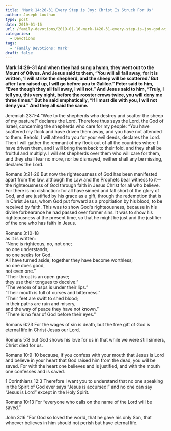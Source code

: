 ```yaml
---
title: 'Mark 14:26-31 Every Step is Joy: Christ Is Struck For Us'
author: Joseph Louthan
type: post
date: 2019-01-16
url: /family-devotions/2019-01-16-mark-1426-31-every-step-is-joy-god-will.md/
categories:
  - Devotions
tags:
  - 'Family Devotions: Mark'
draft: false
---
```

**Mark 14:26-31 And when they had sung a hymn, they went out to the Mount of Olives. And Jesus said to them, “You will all fall away, for it is written, ‘I will strike the shepherd, and the sheep will be scattered.’ But after I am raised up, I will go before you to Galilee.” Peter said to him, “Even though they all fall away, I will not.” And Jesus said to him, “Truly, I tell you, this very night, before the rooster crows twice, you will deny me three times.” But he said emphatically, “If I must die with you, I will not deny you.” And they all said the same.**

Jeremiah 23:1-4 “Woe to the shepherds who destroy and scatter the sheep of my pasture!” declares the Lord. Therefore thus says the Lord, the God of Israel, concerning the shepherds who care for my people: “You have scattered my flock and have driven them away, and you have not attended to them. Behold, I will attend to you for your evil deeds, declares the Lord. Then I will gather the remnant of my flock out of all the countries where I have driven them, and I will bring them back to their fold, and they shall be fruitful and multiply. I will set shepherds over them who will care for them, and they shall fear no more, nor be dismayed, neither shall any be missing, declares the Lord.

Romans 3:21-26 But now the righteousness of God has been manifested apart from the law, although the Law and the Prophets bear witness to it— the righteousness of God through faith in Jesus Christ for all who believe. For there is no distinction: for all have sinned and fall short of the glory of God, and are justified by his grace as a gift, through the redemption that is in Christ Jesus, whom God put forward as a propitiation by his blood, to be received by faith. This was to show God's righteousness, because in his divine forbearance he had passed over former sins. It was to show his righteousness at the present time, so that he might be just and the justifier of the one who has faith in Jesus.

Romans 3:10-18  
as it is written:  
“None is righteous, no, not one;  
no one understands;  
no one seeks for God.  
All have turned aside; together they have become worthless;  
no one does good,  
not even one.”  
“Their throat is an open grave;  
they use their tongues to deceive.”  
“The venom of asps is under their lips.”  
“Their mouth is full of curses and bitterness.”  
“Their feet are swift to shed blood;  
in their paths are ruin and misery,  
and the way of peace they have not known.”  
“There is no fear of God before their eyes.”

Romans 6:23 For the wages of sin is death, but the free gift of God is eternal life in Christ Jesus our Lord.

Romans 5:8 but God shows his love for us in that while we were still sinners, Christ died for us.

Romans 10:9-10 because, if you confess with your mouth that Jesus is Lord and believe in your heart that God raised him from the dead, you will be saved. For with the heart one believes and is justified, and with the mouth one confesses and is saved.

1 Corinthians 12:3 Therefore I want you to understand that no one speaking in the Spirit of God ever says “Jesus is accursed!” and no one can say “Jesus is Lord” except in the Holy Spirit.

Romans 10:13 For “everyone who calls on the name of the Lord will be saved.”

John 3:16 “For God so loved the world, that he gave his only Son, that whoever believes in him should not perish but have eternal life.

